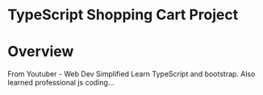 # TypeScript Shopping Cart Project

# Overview
From Youtuber - Web Dev Simplified
Learn TypeScript and bootstrap. 
Also learned professional js coding... 